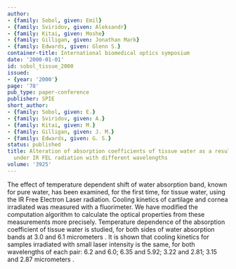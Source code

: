 ```yaml
---
author:
- {family: Sobol, given: Emil}
- {family: Sviridov, given: Aleksandr}
- {family: Kitai, given: Moshe}
- {family: Gilligan, given: Jonathan Mark}
- {family: Edwards, given: Glenn S.}
container-title: International biomedical optics symposium
date: '2000-01-01'
id: sobol_tissue_2000
issued:
- {year: '2000'}
page: '78'
pub_type: paper-conference
publisher: SPIE
short_author:
- {family: Sobol, given: E.}
- {family: Sviridov, given: A.}
- {family: Kitai, given: M.}
- {family: Gilligan, given: J. M.}
- {family: Edwards, given: G. S.}
status: published
title: Alteration of absorption coefficients of tissue water as a result of heating
  under IR FEL radiation with different wavelengths
volume: '3925'
---
```

The effect of temperature dependent shift of water absorption band, known for pure water, has been examined, for the first time, for tissue water, using the IR Free Electron Laser radiation. Cooling kinetics of cartilage and cornea irradiated was measured with a fluorimeter. We have modified the computation algorithm to calculate the optical properties from these measurements more precisely. Temperature dependence of the absorption coefficient of tissue water is studied, for both sides of water absorption bands at 3.0 and 6.1 micrometers . It is shown that cooling kinetics for samples irradiated with small laser intensity is the same, for both wavelengths of each pair: 6.2 and 6.0; 6.35 and 5.92; 3.22 and 2.81; 3.15 and 2.87 micrometers .
